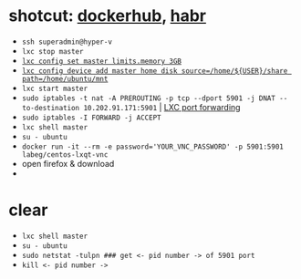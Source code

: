 # shotcut: [dockerhub](https://hub.docker.com/r/labeg/centos-lxqt-vnc), [habr](https://habr.com/ru/articles/498004/)
- ```ssh superadmin@hyper-v```
- ```lxc stop master```
- [```lxc config set master limits.memory 3GB```](https://documentation.ubuntu.com/lxd/en/latest/getting_started/)
- [```lxc config device add master home disk source=/home/${USER}/share path=/home/ubuntu/mnt```](https://documentation.ubuntu.com/lxd/en/latest/faq/#can-i-bind-mount-my-home-directory-in-a-container)
- ```lxc start master```
- ```sudo iptables -t nat -A PREROUTING -p tcp --dport 5901 -j DNAT --to-destination 10.202.91.171:5901``` | [LXC port forwarding](https://youtu.be/3f57PovdY44)
- ```sudo iptables -I FORWARD -j ACCEPT```
- ```lxc shell master```
- ```su - ubuntu```
- ```docker run -it --rm -e password='YOUR_VNC_PASSWORD' -p 5901:5901 labeg/centos-lxqt-vnc```
- open firefox & download
- 
# clear 
- ```lxc shell master```
- ```su - ubuntu```
- ```sudo netstat -tulpn ### get <- pid number -> of 5901 port```
- ```kill <- pid number ->```
